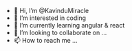 - 👋 Hi, I’m @KavinduMiracle
- 👀 I’m interested in coding
- 🌱 I’m currently learning angular & react
- 💞️ I’m looking to collaborate on ...
- 📫 How to reach me ...

<!---
KavinduMiracle/KavinduMiracle is a ✨ special ✨ repository because its `README.md` (this file) appears on your GitHub profile.
You can click the Preview link to take a look at your changes.
--->

